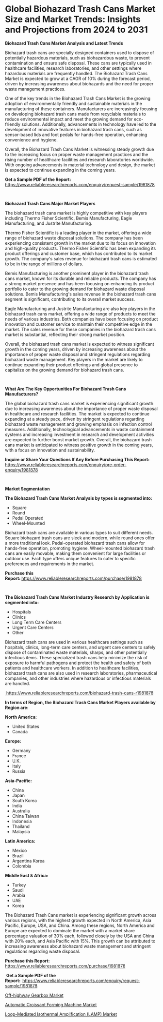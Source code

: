 <p><h1>Global Biohazard Trash Cans Market Size and Market Trends: Insights and Projections from 2024 to 2031</h1></p><p><strong>Biohazard Trash Cans Market Analysis and Latest Trends</strong></p>
<p><p>Biohazard trash cans are specially designed containers used to dispose of potentially hazardous materials, such as biohazardous waste, to prevent contamination and ensure safe disposal. These cans are typically used in healthcare facilities, research laboratories, and other settings where hazardous materials are frequently handled. The Biohazard Trash Cans Market is expected to grow at a CAGR of 10% during the forecast period, driven by increasing awareness about biohazards and the need for proper waste management practices.</p><p>One of the key trends in the Biohazard Trash Cans Market is the growing adoption of environmentally friendly and sustainable materials in the manufacturing of these containers. Manufacturers are increasingly focusing on developing biohazard trash cans made from recyclable materials to reduce environmental impact and meet the growing demand for eco-friendly solutions. Additionally, advancements in technology have led to the development of innovative features in biohazard trash cans, such as sensor-based lids and foot pedals for hands-free operation, enhancing convenience and hygiene.</p><p>Overall, the Biohazard Trash Cans Market is witnessing steady growth due to the increasing focus on proper waste management practices and the rising number of healthcare facilities and research laboratories worldwide. With ongoing advancements in material technology and design, the market is expected to continue expanding in the coming years.</p></p>
<p><strong>Get a Sample PDF of the Report:&nbsp;</strong> <a href="https://www.reliableresearchreports.com/enquiry/request-sample/1981878">https://www.reliableresearchreports.com/enquiry/request-sample/1981878</a></p>
<p>&nbsp;</p>
<p><strong>Biohazard Trash Cans Major Market Players</strong></p>
<p><p>The biohazard trash cans market is highly competitive with key players including Thermo Fisher Scientific, Bemis Manufacturing, Eagle Manufacturing, and Justrite Manufacturing. </p><p>Thermo Fisher Scientific is a leading player in the market, offering a wide range of biohazard waste disposal solutions. The company has been experiencing consistent growth in the market due to its focus on innovation and high-quality products. Thermo Fisher Scientific has been expanding its product offerings and customer base, which has contributed to its market growth. The company's sales revenue for biohazard trash cans is estimated to be in the range of millions of dollars.</p><p>Bemis Manufacturing is another prominent player in the biohazard trash cans market, known for its durable and reliable products. The company has a strong market presence and has been focusing on enhancing its product portfolio to cater to the growing demand for biohazard waste disposal solutions. Bemis Manufacturing's sales revenue in the biohazard trash cans segment is significant, contributing to its overall market success.</p><p>Eagle Manufacturing and Justrite Manufacturing are also key players in the biohazard trash cans market, offering a wide range of products to meet the needs of various industries. Both companies have been focusing on product innovation and customer service to maintain their competitive edge in the market. The sales revenue for these companies in the biohazard trash cans market is substantial, reflecting their strong market position.</p><p>Overall, the biohazard trash cans market is expected to witness significant growth in the coming years, driven by increasing awareness about the importance of proper waste disposal and stringent regulations regarding biohazard waste management. Key players in the market are likely to continue expanding their product offerings and global presence to capitalize on the growing demand for biohazard trash cans.</p></p>
<p>&nbsp;</p>
<p><strong>What Are The Key Opportunities For Biohazard Trash Cans Manufacturers?</strong></p>
<p><p>The global biohazard trash cans market is experiencing significant growth due to increasing awareness about the importance of proper waste disposal in healthcare and research facilities. The market is expected to continue expanding at a steady pace, driven by stringent regulations regarding biohazard waste management and growing emphasis on infection control measures. Additionally, technological advancements in waste containment systems and increasing investment in research and development activities are expected to further boost market growth. Overall, the biohazard trash cans market is anticipated to witness positive growth in the coming years, with a focus on innovation and sustainability.</p></p>
<p><strong>Inquire or Share Your Questions If Any Before Purchasing This Report:</strong> <a href="https://www.reliableresearchreports.com/enquiry/pre-order-enquiry/1981878">https://www.reliableresearchreports.com/enquiry/pre-order-enquiry/1981878</a></p>
<p>&nbsp;</p>
<p><strong>Market Segmentation</strong></p>
<p><strong>The Biohazard Trash Cans Market Analysis by types is segmented into:</strong></p>
<p><ul><li>Square</li><li>Round</li><li>Pedal Operated</li><li>Wheel-Mounted</li></ul></p>
<p><p>Biohazard trash cans are available in various types to suit different needs. Square biohazard trash cans are sleek and modern, while round ones offer a more traditional look. Pedal-operated biohazard trash cans allow for hands-free operation, promoting hygiene. Wheel-mounted biohazard trash cans are easily movable, making them convenient for large facilities or outdoor use. Each type offers unique features to cater to specific preferences and requirements in the market.</p></p>
<p><strong>Purchase this Report:&nbsp;</strong><a href="https://www.reliableresearchreports.com/purchase/1981878">https://www.reliableresearchreports.com/purchase/1981878</a></p>
<p>&nbsp;</p>
<p><strong>The Biohazard Trash Cans Market Industry Research by Application is segmented into:</strong></p>
<p><ul><li>Hospitals</li><li>Clinics</li><li>Long Term Care Centers</li><li>Urgent Care Centers</li><li>Other</li></ul></p>
<p><p>Biohazard trash cans are used in various healthcare settings such as hospitals, clinics, long-term care centers, and urgent care centers to safely dispose of contaminated waste materials, sharps, and other potentially infectious items. These specialized trash cans help minimize the risk of exposure to harmful pathogens and protect the health and safety of both patients and healthcare workers. In addition to healthcare facilities, biohazard trash cans are also used in research laboratories, pharmaceutical companies, and other industries where hazardous or infectious materials are handled.</p></p>
<p><a href="https://www.reliableresearchreports.com/biohazard-trash-cans-r1981878">&nbsp;https://www.reliableresearchreports.com/biohazard-trash-cans-r1981878</a></p>
<p><strong>In terms of Region, the Biohazard Trash Cans Market Players available by Region are:</strong></p>
<p>
    <p> <strong> North America: </strong>
        <ul>
            <li>United States</li>
            <li>Canada</li>
        </ul>
        </p> 
    <p> <strong> Europe: </strong>
        <ul>
            <li>Germany</li>
            <li>France</li>
            <li>U.K.</li>
            <li>Italy</li>
            <li>Russia</li>
        </ul>
        </p> 
    <p> <strong> Asia-Pacific: </strong>
        <ul>
            <li>China</li>
            <li>Japan</li>
            <li>South Korea</li>
            <li>India</li>
            <li>Australia</li>
            <li>China Taiwan</li>
            <li>Indonesia</li>
            <li>Thailand</li>
            <li>Malaysia</li>
        </ul>
        </p> 
    <p> <strong> Latin America: </strong>
        <ul>
            <li>Mexico</li>
            <li>Brazil</li>
            <li>Argentina Korea</li>
            <li>Colombia</li>
        </ul>
        </p> 
    <p> <strong> Middle East & Africa: </strong>
        <ul>
            <li>Turkey</li>
            <li>Saudi</li>
            <li>Arabia</li>
            <li>UAE</li>
            <li>Korea</li>
        </ul>
    </p>
    </p>
<p><p>The Biohazard Trash Cans market is experiencing significant growth across various regions, with the highest growth expected in North America, Asia Pacific, Europe, USA, and China. Among these regions, North America and Europe are expected to dominate the market with a market share percentage valuation of 30% each, followed closely by the USA and China with 20% each, and Asia Pacific with 15%. This growth can be attributed to increasing awareness about biohazard waste management and stringent regulations regarding waste disposal.</p></p>
<p><strong>Purchase this Report: </strong><a href="https://www.reliableresearchreports.com/purchase/1981878">https://www.reliableresearchreports.com/purchase/1981878</a></p>
<p>&nbsp;<strong>Get a Sample PDF of the Report:&nbsp;&nbsp;</strong><a href="https://www.reliableresearchreports.com/enquiry/request-sample/1981878">https://www.reliableresearchreports.com/enquiry/request-sample/1981878</a></p>
<p><strong></strong></p>
<p><p><a href="https://github.com/juniordelafrance/Market-Research-Report-List-4/blob/main/off-highway-gearbox-market.md">Off-highway Gearbox Market</a></p><p><a href="https://github.com/jaidynmorantestelletmjzya/Market-Research-Report-List-3/blob/main/automatic-croissant-forming-machine-market.md">Automatic Croissant Forming Machine Market</a></p><p><a href="https://view.publitas.com/reportprime-1/loop-mediated-isothermal-amplification-lamp-market-a-global-and-regional-analysis-focus-on-end-user-product-and-region-analysis-and-forecast-2024-2031/">Loop-Mediated Isothermal Amplification (LAMP) Market</a></p></p>